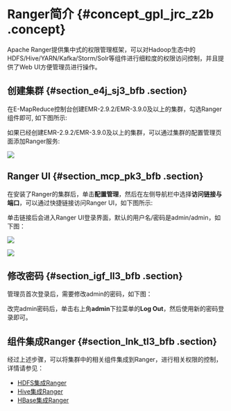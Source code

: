 # Ranger简介 {#concept_gpl_jrc_z2b .concept}

Apache Ranger提供集中式的权限管理框架，可以对Hadoop生态中的HDFS/Hive/YARN/Kafka/Storm/Solr等组件进行细粒度的权限访问控制，并且提供了Web UI方便管理员进行操作。

## 创建集群 {#section_e4j_sj3_bfb .section}

在E-MapReduce控制台创建EMR-2.9.2/EMR-3.9.0及以上的集群，勾选Ranger组件即可, 如下图所示:

如果已经创建EMR-2.9.2/EMR-3.9.0及以上的集群，可以通过集群的配置管理页面添加Ranger服务:

![](http://static-aliyun-doc.oss-cn-hangzhou.aliyuncs.com/assets/img/17948/153829656011487_zh-CN.png)

## Ranger UI {#section_mcp_pk3_bfb .section}

在安装了Ranger的集群后，单击**配置管理**，然后在左侧导航栏中选择**访问链接与端口**，可以通过快捷链接访问Ranger UI，如下图所示:

单击链接后会进入Ranger UI登录界面，默认的用户名/密码是admin/admin，如下图：

![](http://static-aliyun-doc.oss-cn-hangzhou.aliyuncs.com/assets/img/17948/153829656011490_zh-CN.png)

![](http://static-aliyun-doc.oss-cn-hangzhou.aliyuncs.com/assets/img/17948/153829656011491_zh-CN.png)

## 修改密码 {#section_igf_ll3_bfb .section}

管理员首次登录后，需要修改admin的密码，如下图：

改完admin密码后，单击右上角**admin**下拉菜单的**Log Out**，然后使用新的密码登录即可。

## 组件集成Ranger {#section_lnk_tl3_bfb .section}

经过上述步骤，可以将集群中的相关组件集成到Ranger，进行相关权限的控制，详情请参见：

-   [HDFS集成Ranger](https://help.aliyun.com/document_detail/66411.html?spm=a2c4g.11186623.2.13.181a3e02oSKFms)
-   [Hive集成Ranger](https://help.aliyun.com/document_detail/66420.html?spm=a2c4g.11186623.2.14.181a3e02oSKFms)
-   [HBase集成Ranger](https://help.aliyun.com/document_detail/67215.html?spm=a2c4g.11186623.2.15.181a3e02oSKFms)

